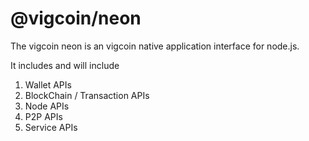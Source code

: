 # @vigcoin/neon

The vigcoin neon is an vigcoin native application interface for node.js.

It includes and will include

1. Wallet APIs
2. BlockChain / Transaction APIs
3. Node APIs
4. P2P APIs
5. Service APIs



